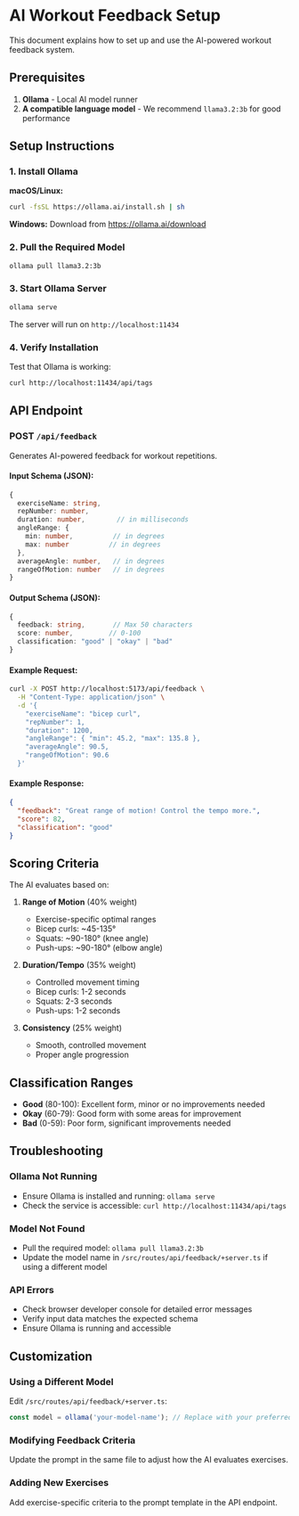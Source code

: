 # AI Workout Feedback Setup

This document explains how to set up and use the AI-powered workout feedback system.

## Prerequisites

1. **Ollama** - Local AI model runner
2. **A compatible language model** - We recommend `llama3.2:3b` for good performance

## Setup Instructions

### 1. Install Ollama

**macOS/Linux:**
```bash
curl -fsSL https://ollama.ai/install.sh | sh
```

**Windows:**
Download from https://ollama.ai/download

### 2. Pull the Required Model

```bash
ollama pull llama3.2:3b
```

### 3. Start Ollama Server

```bash
ollama serve
```

The server will run on `http://localhost:11434`

### 4. Verify Installation

Test that Ollama is working:
```bash
curl http://localhost:11434/api/tags
```

## API Endpoint

### POST `/api/feedback`

Generates AI-powered feedback for workout repetitions.

#### Input Schema (JSON):
```typescript
{
  exerciseName: string,
  repNumber: number,
  duration: number,        // in milliseconds
  angleRange: {
    min: number,          // in degrees
    max: number          // in degrees
  },
  averageAngle: number,   // in degrees
  rangeOfMotion: number   // in degrees
}
```

#### Output Schema (JSON):
```typescript
{
  feedback: string,       // Max 50 characters
  score: number,         // 0-100
  classification: "good" | "okay" | "bad"
}
```

#### Example Request:
```bash
curl -X POST http://localhost:5173/api/feedback \
  -H "Content-Type: application/json" \
  -d '{
    "exerciseName": "bicep curl",
    "repNumber": 1,
    "duration": 1200,
    "angleRange": { "min": 45.2, "max": 135.8 },
    "averageAngle": 90.5,
    "rangeOfMotion": 90.6
  }'
```

#### Example Response:
```json
{
  "feedback": "Great range of motion! Control the tempo more.",
  "score": 82,
  "classification": "good"
}
```

## Scoring Criteria

The AI evaluates based on:

1. **Range of Motion** (40% weight)
   - Exercise-specific optimal ranges
   - Bicep curls: ~45-135°
   - Squats: ~90-180° (knee angle)
   - Push-ups: ~90-180° (elbow angle)

2. **Duration/Tempo** (35% weight)
   - Controlled movement timing
   - Bicep curls: 1-2 seconds
   - Squats: 2-3 seconds
   - Push-ups: 1-2 seconds

3. **Consistency** (25% weight)
   - Smooth, controlled movement
   - Proper angle progression

## Classification Ranges

- **Good** (80-100): Excellent form, minor or no improvements needed
- **Okay** (60-79): Good form with some areas for improvement
- **Bad** (0-59): Poor form, significant improvements needed

## Troubleshooting

### Ollama Not Running
- Ensure Ollama is installed and running: `ollama serve`
- Check the service is accessible: `curl http://localhost:11434/api/tags`

### Model Not Found
- Pull the required model: `ollama pull llama3.2:3b`
- Update the model name in `/src/routes/api/feedback/+server.ts` if using a different model

### API Errors
- Check browser developer console for detailed error messages
- Verify input data matches the expected schema
- Ensure Ollama is running and accessible

## Customization

### Using a Different Model

Edit `/src/routes/api/feedback/+server.ts`:

```typescript
const model = ollama('your-model-name'); // Replace with your preferred model
```

### Modifying Feedback Criteria

Update the prompt in the same file to adjust how the AI evaluates exercises.

### Adding New Exercises

Add exercise-specific criteria to the prompt template in the API endpoint.
